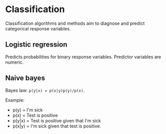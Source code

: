 # Classification
Classification algorithms and methods aim to
diagnose and predict categorical response variables.

## Logistic regression
Predicts probabilities for binary response variables.
Predictor variables are numeric.

## Naive bayes
Bayes law: `p(y|x) = p(x|y)p(y)/p(x)`.

Example:
* p(y) = I'm sick
* p(x) = Test is positive
* p(y|x) = Test is positive given that I'm sick
* p(x|y) = I'm sick given that test is positive.
